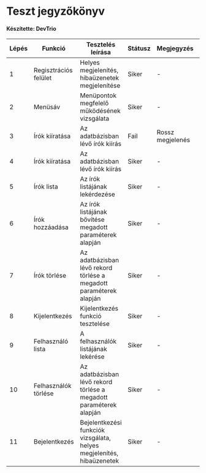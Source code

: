 # Teszt jegyzőkönyv
#### Készítette: DevTrio

Lépés | Funkció | Tesztelés leírása | Státusz | Megjegyzés | Aláírás | Időpont
--- | --- | --- | --- | --- | --- | --- 
1 | Regisztrációs felület | Helyes megjelenítés, hibaüzenetek megjelenítése | Siker | - | Jámbor Alexandra | 2020.10.07
2 | Menüsáv | Menüpontok megfelelő működésének vizsgálata | Siker | - | Jámbor Alexandra | 2020.10.07
3 | Írók kiíratása | Az adatbázisban lévő írók kiírás | Fail | Rossz megjelenés | Jámbor Alexandra | 2020.10.07
4 | Írók kiíratása | Az adatbázisban lévő írók kiírás | Siker | - | Jámbor Alexandra | 2020.10.07
5 | Írók lista | Az írók listájának lekérdezése | Siker | - | Jámbor Alexandra | 2020.10.07
6 | Írók hozzáadása | Az írók listájának bővítése megadott paraméterek alapján | Siker | - | Jámbor Alexandra | 2020.10.07
7 | Írók törlése | Az adatbázisban lévő rekord törlése a megadott paraméterek alapján | Siker | - | Jámbor Alexandra | 2020.10.07
8 | Kijelentkezés | Kijelentkezés funkció tesztelése | Siker | - | Jámbor Alexandra | 2020.10.07
9 | Felhasználó lista | A felhasználók listájának lekérése | Siker | - | Jámbor Alexandra | 2020.10.07
10 | Felhasználók törlése | Az adatbázisban lévő rekord törlése a megadott paraméterek alapján | Siker | - | Jámbor Alexandra | 2020.10.07
11 | Bejelentkezés | Bejelentkezési funkciók vizsgálata, helyes megjelenítés, hibaüzenetek | Siker | - | Jámbor Alexandra | 2020.10.07